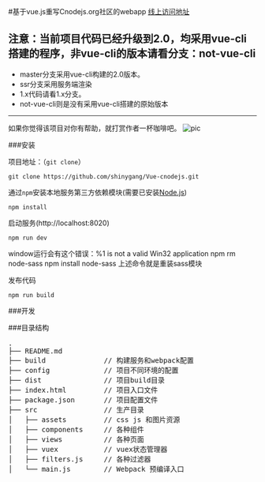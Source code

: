 #基于vue.js重写Cnodejs.org社区的webapp [线上访问地址](http://shinygang.coding.me/)

## 注意：当前项目代码已经升级到2.0，均采用vue-cli搭建的程序，非vue-cli的版本请看分支：not-vue-cli
 * master分支采用vue-cli构建的2.0版本。
 * ssr分支采用服务端渲染
 * 1.x代码请看1.x分支。
 * not-vue-cli则是没有采用vue-cli搭建的原始版本

-------
如果你觉得该项目对你有帮助，就打赏作者一杯咖啡吧。
![pic](https://segmentfault.com/img/bVqVEt)

###安装

项目地址：（`git clone`）

```shell
git clone https://github.com/shinygang/Vue-cnodejs.git
```

通过`npm`安装本地服务第三方依赖模块(需要已安装[Node.js](https://nodejs.org/))

```
npm install
```

启动服务(http://localhost:8020)

```
npm run dev
```
window运行会有这个错误：%1 is not a valid Win32 application
npm rm node-sass
npm install node-sass
上述命令就是重装sass模块

发布代码
```
npm run build
```

###开发

###目录结构
<pre>
.
├── README.md           
├── build              // 构建服务和webpack配置
├── config             // 项目不同环境的配置
├── dist               // 项目build目录
├── index.html         // 项目入口文件
├── package.json       // 项目配置文件
├── src                // 生产目录
│   ├── assets         // css js 和图片资源
│   ├── components     // 各种组件
│   ├── views          // 各种页面
│   ├── vuex           // vuex状态管理器
│   ├── filters.js     // 各种过滤器
│   └── main.js        // Webpack 预编译入口
</pre>


